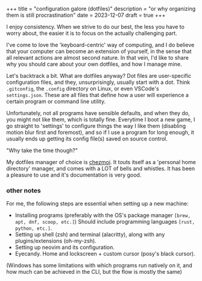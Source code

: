 +++
title = "configuration galore (dotfiles)"
description = "or why organizing them is still procrastination"
date = 2023-12-07
draft = true
+++

I enjoy consistency. When we strive to do our best, the less you have to worry about, the easier it is to focus on the actually challenging part.

<!-- more -->

I've come to love the 'keyboard-centric' way of computing, and I do believe that your computer can become an extension of yourself, in the sense that all relevant actions are almost second nature. In that vein, I'd like to share why you should care about your own dotfiles, and how I manage mine.

Let's backtrack a bit. What are dotfiles anyway?
Dot files are user-specific configuration files, and they, unsurprisingly, usually start with a dot. Think `.gitconfig`, the `.config` directory on Linux, or even VSCode's `settings.json`. These are all files that define how a user will experience a certain program or command line utility.

Unfortunately, not all programs have sensible defaults, and when they do, you might not like them, which is totally fine. Everytime I boot a new game, I go straight to 'settings' to configure things the way I like them (disabling motion blur first and foremost), and so if I use a program for long enough, it usually ends up getting its config file(s) saved on source control.

"Why take the time though?" 

My dotfiles manager of choice is [chezmoi](https://www.chezmoi.io/). 
It touts itself as a 'personal home directory' manager, and comes with a LOT of bells and whistles. It has been a pleasure to use and it's documentation is very good.

### other notes 
For me, the following steps are essential when setting up a new machine:
- Installing programs (preferably with the OS's package manager `[brew, apt, dnf, scoop, etc.]`)
Should include programming languages `[rust, python, etc.]`.
- Setting up shell (zsh) and terminal (alacritty), along with any plugins/extensions (oh-my-zsh).
- Setting up neovim and its configuration. 
- Eyecandy. Home and lockscreen + custom cursor (posy's black cursor).

(Windows has some limitations with which programs run natively on it, and how much can be achieved in the CLI, but the flow is mostly the same)
